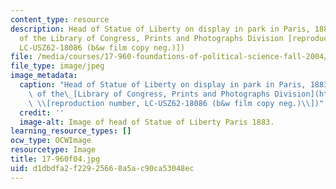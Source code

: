 ```yaml
---
content_type: resource
description: Head of Statue of Liberty on display in park in Paris, 1883. (Image courtesy
  of the Library of Congress, Prints and Photographs Division [reproduction number,
  LC-USZ62-18086 (b&w film copy neg.)])
file: /media/courses/17-960-foundations-of-political-science-fall-2004/d1dbdfa2f22925668a5ac90ca53048ec_17-960f04.jpg
file_type: image/jpeg
image_metadata:
  caption: "Head of Statue of Liberty on display in park in Paris, 1883. (Image courtesy\
    \ of the\_[Library of Congress, Prints and Photographs Division](http://www.loc.gov/rr/print)\
    \ \\[reproduction number, LC-USZ62-18086 (b&w film copy neg.)\\])"
  credit: ''
  image-alt: Image of head of Statue of Liberty Paris 1883.
learning_resource_types: []
ocw_type: OCWImage
resourcetype: Image
title: 17-960f04.jpg
uid: d1dbdfa2-f229-2566-8a5a-c90ca53048ec
---
```

